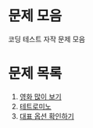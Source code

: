 # 문제 모음
코딩 테스트 자작 문제 모음

# 문제 목록
1. [영화 많이 보기](schedule-movie)
1. [테트로미노](fill-with-tetromino)
1. [대표 옵션 확인하기](option-checker)
